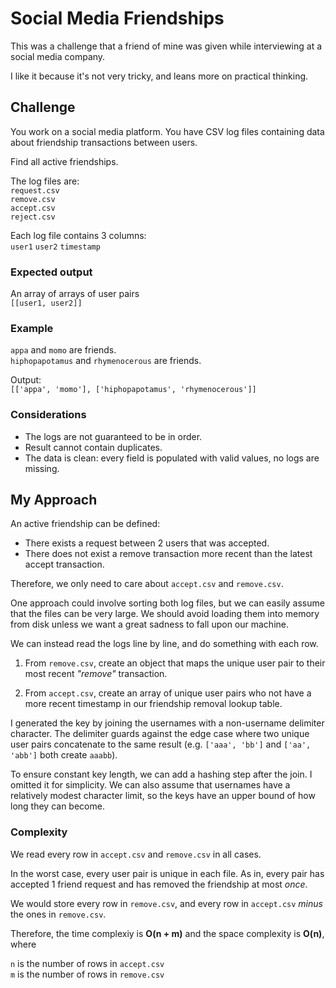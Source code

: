 # Social Media Friendships

This was a challenge that a friend of mine was given while interviewing at a social media company.

I like it because it's not very tricky, and leans more on practical thinking.

## Challenge
You work on a social media platform. You have CSV log files containing data about friendship transactions between users.

Find all active friendships.

The log files are:\
  `request.csv`\
  `remove.csv`\
  `accept.csv`\
  `reject.csv`

Each log file contains 3 columns:\
  `user1`
  `user2`
  `timestamp`

### Expected output

An array of arrays of user pairs\
`[[user1, user2]]`


### Example

`appa` and `momo` are friends.\
`hiphopapotamus` and `rhymenocerous` are friends.

Output:\
`[['appa', 'momo'], ['hiphopapotamus', 'rhymenocerous']]`

### Considerations

  * The logs are not guaranteed to be in order.
  * Result cannot contain duplicates.
  * The data is clean: every field is populated with valid values, no logs are missing.

## My Approach

An active friendship can be defined:
* There exists a request between 2 users that was accepted.
* There does not exist a remove transaction more recent than the latest accept transaction.

Therefore, we only need to care about `accept.csv` and `remove.csv`.

One approach could involve sorting both log files, but we can easily assume that
the files can be very large. We should avoid loading them into memory from disk unless we
want a great sadness to fall upon our machine.

We can instead read the logs line by line, and do something with each row.

1. From `remove.csv`, create an object that maps the unique user pair to their most recent
  *"remove"* transaction.

2. From `accept.csv`, create an array of unique user pairs who not have a more recent timestamp in our friendship removal lookup table.

I generated the key by joining the usernames with a non-username delimiter character. The
delimiter guards against the edge case where two unique user pairs concatenate to the same result
(e.g. `['aaa', 'bb']` and `['aa', 'abb']` both create `aaabb`).

To ensure constant key length, we can add a hashing step after the join. I omitted it for
simplicity. We can also assume that usernames have a relatively modest character limit, so the
keys have an upper bound of how long they can become.

### Complexity

We read every row in `accept.csv` and `remove.csv` in all cases.

In the worst case, every user pair is unique in each file. As in, every pair has accepted 1 friend request and has removed the friendship at most *once*.

We would store every row in `remove.csv`, and every row in `accept.csv` *minus* the ones in `remove.csv`.

Therefore, the time complexiy is **O(n + m)** and the space complexity is **O(n)**, where

  `n` is the number of rows in `accept.csv`\
  `m` is the number of rows in `remove.csv`
